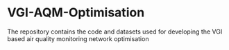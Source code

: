 # VGI-AQM-Optimisation
The repository contains the code and datasets used for developing the VGI based air quality monitoring network optimisation  
